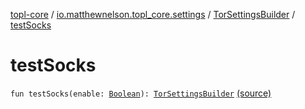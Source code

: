 [topl-core](../../index.md) / [io.matthewnelson.topl_core.settings](../index.md) / [TorSettingsBuilder](index.md) / [testSocks](./test-socks.md)

# testSocks

`fun testSocks(enable: `[`Boolean`](https://kotlinlang.org/api/latest/jvm/stdlib/kotlin/-boolean/index.html)`): `[`TorSettingsBuilder`](index.md) [(source)](https://github.com/05nelsonm/TorOnionProxyLibrary-Android/blob/master/topl-core/src/main/java/io/matthewnelson/topl_core/settings/TorSettingsBuilder.kt#L644)